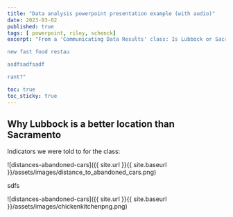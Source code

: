 ```yaml
---
title: "Data analysis powerpoint presentation example (with audio)"
date: 2023-03-02
published: true
tags: [ powerpoint, riley, schenck]
excerpt: "From a 'Communicating Data Results' class: Is Lubbock or Sacramento a better location for a

new fast food restau

asdfsadfsadf

rant?"

toc: true
toc_sticky: true
---
```


## Why Lubbock is a better location than Sacramento

Indicators we were told to for the class:

![distances-abandoned-cars]({{ site.url }}{{ site.baseurl }}/assets/images/distance_to_abandoned_cars.png)


sdfs

![distances-abandoned-cars]({{ site.url }}{{ site.baseurl }}/assets/images/chickenkitchenpng.png)






